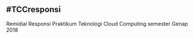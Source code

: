 #TCCresponsi
-------------------------------------------------------------------------
Remidial 
Responsi Praktikum Teknologi Cloud Computing semester Genap 2018
